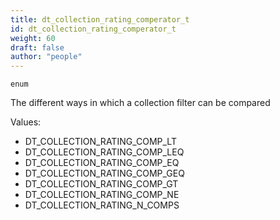 ```yaml
---
title: dt_collection_rating_comperator_t
id: dt_collection_rating_comperator_t
weight: 60
draft: false
author: "people"
---
```


`enum`

The different ways in which a collection filter can be compared

Values:
* DT_COLLECTION_RATING_COMP_LT
* DT_COLLECTION_RATING_COMP_LEQ
* DT_COLLECTION_RATING_COMP_EQ
* DT_COLLECTION_RATING_COMP_GEQ
* DT_COLLECTION_RATING_COMP_GT
* DT_COLLECTION_RATING_COMP_NE
* DT_COLLECTION_RATING_N_COMPS

